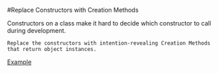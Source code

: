 #Replace Constructors with Creation Methods

Constructors on a class make it hard to decide which constructor to call during development.

`Replace the constructors with intention-revealing Creation Methods that return object instances.`

[Example](https://github.com/gunya/refactoring/commit/45df846faf00206a368e2217a082fc48fd4a1dc0)
